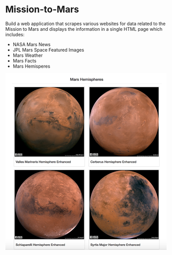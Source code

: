 # Mission-to-Mars
Build a web application that scrapes various websites for data related to the Mission to Mars and displays the information in a single HTML page which includes:

* NASA Mars News
* JPL Mars Space Featured Images
* Mars Weather
* Mars Facts
* Mars Hemisperes

![alt text](https://raw.githubusercontent.com/david880110/Mission-to-Mars/master/Images/Mars%20Hemispheres.png)

